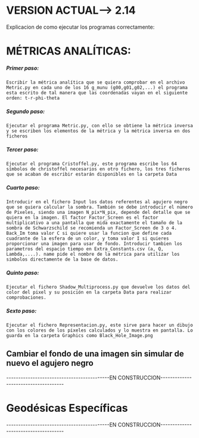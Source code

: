 # VERSION ACTUAL--> 2.14

Explicacion de como ejecutar los programas correctamente:

# MÉTRICAS ANALÍTICAS:

##### Primer paso: 
    Escribir la métrica analítica que se quiera comprobar en el archivo Metric.py en cada uno de los 16 g_munu (g00,g01,g02,...) el programa esta escrito de tal manera que las coordenadas vayan en el siguiente orden: t-r-phi-theta

##### Segundo paso: 
    Ejecutar el programa Metric.py, con ello se obtiene la métrica inversa y se escriben los elementos de la métrica y la métrica inversa en dos ficheros

##### Tercer paso: 
    Ejecutar el programa Cristoffel.py, este programa escribe los 64 símbolos de christoffel necesarios en otro fichero, los tres ficheros que se acaban de escribir estarán disponibles en la carpeta Data

##### Cuarto paso: 
    Introducir en el fichero Input los datos referentes al agujero negro que se quiera calcular la sombra. También se debe introducir el número de Pixeles, siendo una imagen N_pix*N_pix, depende del detalle que se quiera en la imagen. El factor Factor_Screen es el factor multiplicativo a una pantalla que mida exactamente el tamaño de la sombra de Schwarzschild se recomienda un Factor_Screen de 3 o 4. Back_Im toma valor C si quiere usar la funcion que define cada cuadrante de la esfera de un color, y toma valor I si quieres proporcionar una imagen para usar de fondo. Introducir tambien los parametros del espacio tiempo en Extra_Constants.csv (a, Q, Lambda,....). name pide el nombre de la métrica para utilizar los simbolos directamente de la base de datos.
             
##### Quinto paso: 
    Ejecutar el fichero Shadow_Multiprocess.py que devuelve los datos del color del pixel y su posición en la carpeta Data para realizar comprobaciones.

##### Sexto paso: 
    Ejecutar el fichero Representacion.py, este sirve para hacer un dibujo con los colores de los pixeles calculados y lo muestra en pantalla. Lo guarda en la carpeta Graphics como Black_Hole_Image.png


## Cambiar el fondo de una imagen sin simular de nuevo el agujero negro

-------------------------------------------EN CONSTRUCCION-------------------------------------


# Geodésicas Específicas

-------------------------------------------EN CONSTRUCCION-------------------------------------

